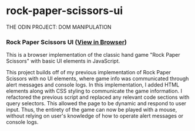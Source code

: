 # rock-paper-scissors-ui

THE ODIN PROJECT: DOM MANIPULATION

### Rock Paper Scissors UI ([View in Browser](https://christian-ortega.github.io/rock-paper-scissors-ui/))

This is a browser implementation of the classic hand game "Rock Paper Scissors" with basic UI elements in JavaScript.

This project builds off of my previous implementation of Rock Paper Scissors with no UI elements, where game info was communicated through alert messages and console logs. In this implementation, I added HTML elements along with CSS styling to communicate the game information. I refactored the previous script and replaced any relevant code sections with query selectors. This allowed the page to be dynamic and respond to user input. Thus, the entirety of the game can now be played with a mouse, without relying on user's knowledge of how to operate alert messages or console logs.
